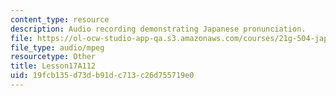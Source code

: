```yaml
---
content_type: resource
description: Audio recording demonstrating Japanese pronunciation.
file: https://ol-ocw-studio-app-qa.s3.amazonaws.com/courses/21g-504-japanese-iv-spring-2009/19fcb135d73db91dc713c26d755719e0_Lesson17A112.mp3
file_type: audio/mpeg
resourcetype: Other
title: Lesson17A112
uid: 19fcb135-d73d-b91d-c713-c26d755719e0
---
```

